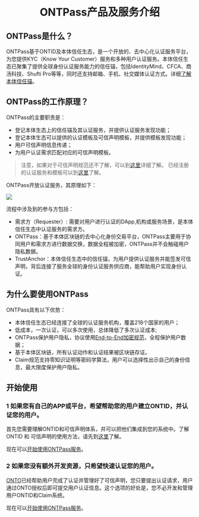 ﻿<h1 align="center">ONTPass产品及服务介绍 </h1>

## ONTPass是什么？

ONTPass基于ONTID及本体信任生态，是一个开放的、去中心化认证服务平台，为您提供KYC（Know Your Customer）服务和多种用户认证服务。本体信任生态已聚集了提供全球身份认证服务能力的信任锚，包括IdentityMind、CFCA、商汤科技、Shufti Pro等等，同时还支持邮箱、手机、社交媒体认证方式。详细[了解本体信任锚](https://info.ont.io/trust-anchor/en)。


## ONTPass的工作原理？

ONTPass的主要职责是：
* 登记本体生态上的信任锚及其认证服务，并提供认证服务发现功能；
* 登记本体生态可以提供的认证模板及可信声明模板，并提供模板发现功能；
* 用户可信声明信息传递；
* 为用户认证需求匹配对应的可信声明模板。

> 注意，如果对于可信声明规范还不了解，可以到[这里](https://github.com/ontio/ontology-DID/blob/master/docs/cn/claim_spec_cn.md)详细了解。 已经注册的认证服务和模板可以到[这里](./ontpass_template.md)了解。

ONTPass开放认证服务，其原理如下：

![](http://assets.processon.com/chart_image/5a5fff53e4b0abe85d5e3e5f.png)

流程中涉及到的参与方包括：

* 需求方（Requester）: 需要对用户进行认证的DApp,机构或服务场景，是本体信任生态中认证服务的需求方。
* ONTPass：基于本体区块链的去中心化身份交易平台，ONTPass主要用于协同用户和需求方进行数据交换，数据全程被加密，ONTPass并不会触碰用户隐私数据。
* TrustAnchor：本体信任生态中的信任锚，为用户提供认证服务并能签发可信声明，背后连接了服务全球的身份认证服务供应商，能帮助用户实现身份认证。

## 为什么要使用ONTPass

ONTPass具有以下优势：

* 本体信任生态已经连接了全球的认证服务机构，覆盖218个国家的用户；
* 低成本，一次认证，可以多次使用，总体降低了多次认证成本;
* ONTPass保护用户隐私，协议使用[End-to-End加密规范]()，全程保护用户数据；
* 基于本体区块链，所有认证动作和认证结果被区块链存证。
* Claim规范支持零知识证明等密码学算法，用户可以选择性出示自己的身份信息，最大限度保护用户隐私。

## 开始使用

### 1 如果您有自己的APP或平台，希望帮助您的用户建立ONTID，并认证您的用户。

首先您需要理解ONTID和可信声明体系，并可以把他们集成到您的系统中。了解ONTID 和 可信声明的使用方法，请先到[这里](https://github.com/ontio/ontology-DID/blob/master/docs/cn/get_started_cn.md)了解。

现在可以[开始使用ONTPass服务]()。

### 2 如果您没有额外开发资源，只希望快速认证您的用户。 

[ONTO](https://onto.app)已经帮助用户完成了认证并管理好了可信声明，您只要提出认证请求，用户通过ONTO授权后即可提交用户认证信息。这个选项的好处是，您不必开发和管理用户ONTID和Claim系统。

现在可以[开始使用ONTPass服务](https://github.com/ontio/documentation/blob/master/pro-website-docs/docs-cn/ontpass/thirdparty_kyc.md)。



